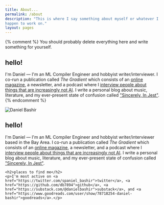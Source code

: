 ```yaml
---
title: About...
permalink: /about
description: "This is where I say something about myself or whatever I
happen to work on."
layout: pages
---
```


{% comment %}
    You should probably delete everything here and write
    something for yourself.

## hello! #

I'm Daniel — I'm an ML Compiler Engineer and hobbyist writer/interviewer. I co-run a publication called _The Gradient_ which consists of an [online magazine](https://thegradient.pub/), a newsletter, and a podcast where I [interview people about things that are increasingly not AI](https://thegradientpub.substack.com/s/podcast). I write a personal blog about music, literature, and my ever-present state of confusion called ["Sincerely, In Jest"](https://thejester.substack.com/). 
{% endcomment %}  

<div class="about-container">
  <img src="{{ site.baseurl }}/assets/images/profile.png" alt="Daniel Bashir" class="profile-photo">
  <div class="about-content">
    <h2>hello!</h2>
    <p>I'm Daniel — I'm an ML Compiler Engineer and hobbyist writer/interviewer based in the Bay Area. I co-run a publication called <em>The Gradient</em> which consists of an <a href="https://thegradient.pub/">online magazine</a>, a newsletter, and a podcast where I <a href="https://thegradientpub.substack.com/s/podcast">interview people about things that are increasingly not AI</a>. I write a personal blog about music, literature, and my ever-present state of confusion called <a href="https://thejester.substack.com/">"Sincerely, In Jest"</a>.</p>

    <h2>places to find me</h2>
    <p>I'm most active on <a href="https://twitter.com/spaniel_bashir">twitter</a>, <a href="https://github.com/db7894">github</a>, <a href="https://substack.com/@danielbashir">substack</a>, and <a href="https://www.goodreads.com/user/show/78718254-daniel-bashir">goodreads</a>.</p>
  </div>
</div>

